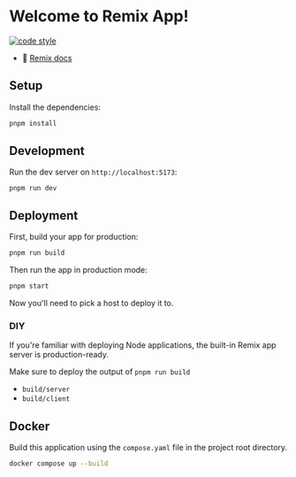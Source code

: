 # Welcome to Remix App!

[![code style](https://antfu.me/badge-code-style.svg)](https://github.com/antfu/eslint-config)

- 📖 [Remix docs](https://remix.run/docs)

## Setup

Install the dependencies:

```bash
pnpm install
```

## Development

Run the dev server on `http://localhost:5173`:

```shellscript
pnpm run dev
```

## Deployment

First, build your app for production:

```sh
pnpm run build
```

Then run the app in production mode:

```sh
pnpm start
```

Now you'll need to pick a host to deploy it to.

### DIY

If you're familiar with deploying Node applications, the built-in Remix app server is production-ready.

Make sure to deploy the output of `pnpm run build`

- `build/server`
- `build/client`

## Docker

Build this application using the `compose.yaml` file in the project root directory.

```sh
docker compose up --build
```
